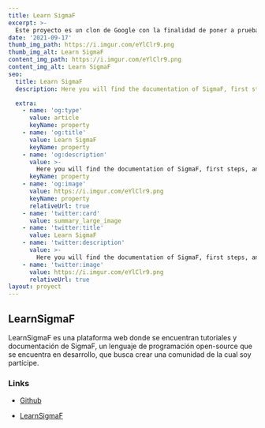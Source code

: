 ```yaml
---
title: Learn SigmaF
excerpt: >-
  Este proyecto es un clon de Google con la finalidad de poner a prueba mis habilidades y conocimientos de Frontend, que está hecho gracias al Curso Práctico de HTML y CSS de Platzi.
date: '2021-09-17'
thumb_img_path: https://i.imgur.com/eYlClr9.png
thumb_img_alt: Learn SigmaF
content_img_path: https://i.imgur.com/eYlClr9.png
content_img_alt: Learn SigmaF
seo:
  title: Learn SigmaF
  description: Here you will find the documentation of SigmaF, first steps, and its community.

  extra:
    - name: 'og:type'
      value: article
      keyName: property
    - name: 'og:title'
      value: Learn SigmaF
      keyName: property
    - name: 'og:description'
      value: >-
        Here you will find the documentation of SigmaF, first steps, and its community.
      keyName: property
    - name: 'og:image'
      value: https://i.imgur.com/eYlClr9.png
      keyName: property
      relativeUrl: true
    - name: 'twitter:card'
      value: summary_large_image
    - name: 'twitter:title'
      value: Learn SigmaF
    - name: 'twitter:description'
      value: >-
        Here you will find the documentation of SigmaF, first steps, and its community.
    - name: 'twitter:image'
      value: https://i.imgur.com/eYlClr9.png
      relativeUrl: true
layout: proyect
---
```


## LearnSigmaF

LearnSigmaF es una plataforma web donde se encuentran tutoriales y documentación de SigmaF, un lenguaje de programación open-source que se encuentra en desarrollo, que busca crear una comunidad de la cual soy partícipe.

### Links

*   [Github](https://github.com/Camilu-png/LearnSigmaF)

*   [LearnSigmaF](https://camilu-png.github.io/LearnSigmaF/)
